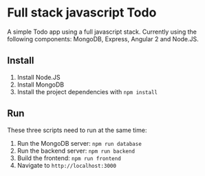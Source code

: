 # Full stack javascript Todo

A simple Todo app using a full javascript stack. Currently using the following
components: MongoDB, Express, Angular 2 and Node.JS.

## Install

1. Install Node.JS
2. Install MongoDB
3. Install the project dependencies with `npm install`

## Run

These three scripts need to run at the same time:

1. Run the MongoDB server: `npm run database`
2. Run the backend server: `npm run backend`
3. Build the frontend: `npm run frontend`
4. Navigate to `http://localhost:3000`
